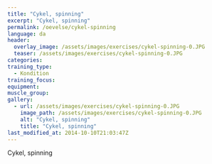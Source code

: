 ```yaml
---
title: "Cykel, spinning"
excerpt: "Cykel, spinning"
permalink: /oevelse/cykel-spinning
language: da
header:
  overlay_image: /assets/images/exercises/cykel-spinning-0.JPG
  teaser: /assets/images/exercises/cykel-spinning-0.JPG
categories:
training_type: 
  - Kondition
training_focus: 
equipment:
muscle_group:
gallery:
  - url: /assets/images/exercises/cykel-spinning-0.JPG
    image_path: /assets/images/exercises/cykel-spinning-0.JPG
    alt: "Cykel, spinning"
    title: "Cykel, spinning"
last_modified_at: 2014-10-10T21:03:47Z
---
```


Cykel, spinning
